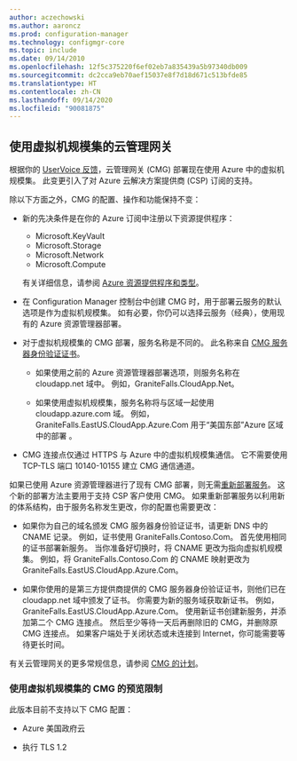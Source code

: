 ```yaml
---
author: aczechowski
ms.author: aaroncz
ms.prod: configuration-manager
ms.technology: configmgr-core
ms.topic: include
ms.date: 09/14/2010
ms.openlocfilehash: 12f5c375220f6ef02eb7a835439a5b97340db009
ms.sourcegitcommit: dc2cca9eb70aef15037e8f7d18d671c513bfde85
ms.translationtype: HT
ms.contentlocale: zh-CN
ms.lasthandoff: 09/14/2020
ms.locfileid: "90081875"
---
```

## <a name="cloud-management-gateway-with-virtual-machine-scale-set"></a><a name="bkmk_cmgvmss"></a> 使用虚拟机规模集的云管理网关

<!--3601040-->

根据你的 [UserVoice 反馈](https://configurationmanager.uservoice.com/forums/300492-ideas/suggestions/17404900-cloud-management-gateway-as-csp)，云管理网关 (CMG) 部署现在使用 Azure 中的虚拟机规模集。 此变更引入了对 Azure 云解决方案提供商 (CSP) 订阅的支持。

除以下方面之外，CMG 的配置、操作和功能保持不变：

- 新的先决条件是在你的 Azure 订阅中注册以下资源提供程序：

  - Microsoft.KeyVault
  - Microsoft.Storage
  - Microsoft.Network
  - Microsoft.Compute

  有关详细信息，请参阅 [Azure 资源提供程序和类型](/azure/azure-resource-manager/management/resource-providers-and-types)。

- 在 Configuration Manager 控制台中创建 CMG 时，用于部署云服务的默认选项是作为虚拟机规模集。 如有必要，你仍可以选择云服务（经典），使用现有的 Azure 资源管理器部署。

- 对于虚拟机规模集的 CMG 部署，服务名称是不同的。 此名称来自 [CMG 服务器身份验证证书](../../../../clients/manage/cmg/certificates-for-cloud-management-gateway.md#bkmk_serverauth)。

  - 如果使用之前的 Azure 资源管理器部署选项，则服务名称在 cloudapp.net 域中。 例如，GraniteFalls.CloudApp.Net。

  - 如果使用虚拟机规模集，服务名称将与区域一起使用 cloudapp.azure.com 域。 例如，GraniteFalls.EastUS.CloudApp.Azure.Com 用于“美国东部”Azure 区域中的部署 。

- CMG 连接点仅通过 HTTPS 与 Azure 中的虚拟机规模集通信。 它不需要使用 TCP-TLS 端口 10140-10155 建立 CMG 通信通道。

如果已使用 Azure 资源管理器进行了现有 CMG 部署，则无需[重新部署服务](../../../../clients/manage/cmg/setup-cloud-management-gateway.md#redeploy-the-service)。 这个新的部署方法主要用于支持 CSP 客户使用 CMG。 如果重新部署服务以利用新的体系结构，由于服务名称发生更改，你的配置也需要更改：

- 如果你为自己的域名颁发 CMG 服务器身份验证证书，请更新 DNS 中的 CNAME 记录。 例如，证书使用 GraniteFalls.Contoso.Com。 首先使用相同的证书部署新服务。 当你准备好切换时，将 CNAME 更改为指向虚拟机规模集。 例如，将 GraniteFalls.Contoso.Com 的 CNAME 映射更改为 GraniteFalls.EastUS.CloudApp.Azure.Com。

- 如果你使用的是第三方提供商提供的 CMG 服务器身份验证证书，则他们已在 cloudapp.net 域中颁发了证书。 你需要为新的服务域获取新证书。 例如，GraniteFalls.EastUS.CloudApp.Azure.Com。 使用新证书创建新服务，并添加第二个 CMG 连接点。 然后至少等待一天后再删除旧的 CMG，并删除原 CMG 连接点。 如果客户端处于关闭状态或未连接到 Internet，你可能需要等待更长时间。

有关云管理网关的更多常规信息，请参阅 [CMG 的计划](../../../../clients/manage/cmg/plan-cloud-management-gateway.md)。

### <a name="preview-limitations-for-cmg-with-virtual-machine-scale-sets"></a>使用虚拟机规模集的 CMG 的预览限制

此版本目前不支持以下 CMG 配置：

- Azure 美国政府云

- 执行 TLS 1.2
